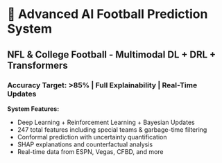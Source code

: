 # 🏈 Advanced AI Football Prediction System
## NFL & College Football - Multimodal DL + DRL + Transformers
### Accuracy Target: >85% | Full Explainability | Real-Time Updates

**System Features:**
- Deep Learning + Reinforcement Learning + Bayesian Updates
- 247 total features including special teams & garbage-time filtering
- Conformal prediction with uncertainty quantification
- SHAP explanations and counterfactual analysis
- Real-time data from ESPN, Vegas, CFBD, and more

